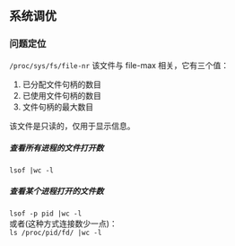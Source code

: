 ## 系统调优
### 问题定位

`/proc/sys/fs/file-nr`
该文件与 file-max 相关，它有三个值：

1. 已分配文件句柄的数目
1. 已使用文件句柄的数目
1. 文件句柄的最大数目

该文件是只读的，仅用于显示信息。
 

##### 查看所有进程的文件打开数

`lsof |wc -l`


##### 查看某个进程打开的文件数

`lsof -p pid |wc -l`  
或者(这种方式连接数少一点)：  
`ls /proc/pid/fd/ |wc -l `
